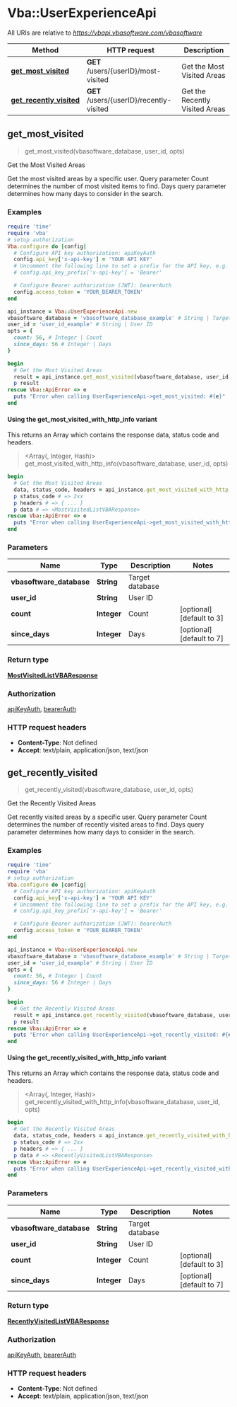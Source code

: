 # Vba::UserExperienceApi

All URIs are relative to *https://vbapi.vbasoftware.com/vbasoftware*

| Method | HTTP request | Description |
| ------ | ------------ | ----------- |
| [**get_most_visited**](UserExperienceApi.md#get_most_visited) | **GET** /users/{userID}/most-visited | Get the Most Visited Areas |
| [**get_recently_visited**](UserExperienceApi.md#get_recently_visited) | **GET** /users/{userID}/recently-visited | Get the Recently Visited Areas |


## get_most_visited

> <MostVisitedListVBAResponse> get_most_visited(vbasoftware_database, user_id, opts)

Get the Most Visited Areas

Get the most visited areas by a specific user.  Query parameter Count determines the number of most visited items to find. Days query parameter determines how many days to consider in the search.

### Examples

```ruby
require 'time'
require 'vba'
# setup authorization
Vba.configure do |config|
  # Configure API key authorization: apiKeyAuth
  config.api_key['x-api-key'] = 'YOUR API KEY'
  # Uncomment the following line to set a prefix for the API key, e.g. 'Bearer' (defaults to nil)
  # config.api_key_prefix['x-api-key'] = 'Bearer'

  # Configure Bearer authorization (JWT): bearerAuth
  config.access_token = 'YOUR_BEARER_TOKEN'
end

api_instance = Vba::UserExperienceApi.new
vbasoftware_database = 'vbasoftware_database_example' # String | Target database
user_id = 'user_id_example' # String | User ID
opts = {
  count: 56, # Integer | Count
  since_days: 56 # Integer | Days
}

begin
  # Get the Most Visited Areas
  result = api_instance.get_most_visited(vbasoftware_database, user_id, opts)
  p result
rescue Vba::ApiError => e
  puts "Error when calling UserExperienceApi->get_most_visited: #{e}"
end
```

#### Using the get_most_visited_with_http_info variant

This returns an Array which contains the response data, status code and headers.

> <Array(<MostVisitedListVBAResponse>, Integer, Hash)> get_most_visited_with_http_info(vbasoftware_database, user_id, opts)

```ruby
begin
  # Get the Most Visited Areas
  data, status_code, headers = api_instance.get_most_visited_with_http_info(vbasoftware_database, user_id, opts)
  p status_code # => 2xx
  p headers # => { ... }
  p data # => <MostVisitedListVBAResponse>
rescue Vba::ApiError => e
  puts "Error when calling UserExperienceApi->get_most_visited_with_http_info: #{e}"
end
```

### Parameters

| Name | Type | Description | Notes |
| ---- | ---- | ----------- | ----- |
| **vbasoftware_database** | **String** | Target database |  |
| **user_id** | **String** | User ID |  |
| **count** | **Integer** | Count | [optional][default to 3] |
| **since_days** | **Integer** | Days | [optional][default to 7] |

### Return type

[**MostVisitedListVBAResponse**](MostVisitedListVBAResponse.md)

### Authorization

[apiKeyAuth](../README.md#apiKeyAuth), [bearerAuth](../README.md#bearerAuth)

### HTTP request headers

- **Content-Type**: Not defined
- **Accept**: text/plain, application/json, text/json


## get_recently_visited

> <RecentlyVisitedListVBAResponse> get_recently_visited(vbasoftware_database, user_id, opts)

Get the Recently Visited Areas

Get recently visited areas by a specific user.  Query parameter Count determines the number of recently visited areas to find. Days query parameter determines how many days to consider in the search.

### Examples

```ruby
require 'time'
require 'vba'
# setup authorization
Vba.configure do |config|
  # Configure API key authorization: apiKeyAuth
  config.api_key['x-api-key'] = 'YOUR API KEY'
  # Uncomment the following line to set a prefix for the API key, e.g. 'Bearer' (defaults to nil)
  # config.api_key_prefix['x-api-key'] = 'Bearer'

  # Configure Bearer authorization (JWT): bearerAuth
  config.access_token = 'YOUR_BEARER_TOKEN'
end

api_instance = Vba::UserExperienceApi.new
vbasoftware_database = 'vbasoftware_database_example' # String | Target database
user_id = 'user_id_example' # String | User ID
opts = {
  count: 56, # Integer | Count
  since_days: 56 # Integer | Days
}

begin
  # Get the Recently Visited Areas
  result = api_instance.get_recently_visited(vbasoftware_database, user_id, opts)
  p result
rescue Vba::ApiError => e
  puts "Error when calling UserExperienceApi->get_recently_visited: #{e}"
end
```

#### Using the get_recently_visited_with_http_info variant

This returns an Array which contains the response data, status code and headers.

> <Array(<RecentlyVisitedListVBAResponse>, Integer, Hash)> get_recently_visited_with_http_info(vbasoftware_database, user_id, opts)

```ruby
begin
  # Get the Recently Visited Areas
  data, status_code, headers = api_instance.get_recently_visited_with_http_info(vbasoftware_database, user_id, opts)
  p status_code # => 2xx
  p headers # => { ... }
  p data # => <RecentlyVisitedListVBAResponse>
rescue Vba::ApiError => e
  puts "Error when calling UserExperienceApi->get_recently_visited_with_http_info: #{e}"
end
```

### Parameters

| Name | Type | Description | Notes |
| ---- | ---- | ----------- | ----- |
| **vbasoftware_database** | **String** | Target database |  |
| **user_id** | **String** | User ID |  |
| **count** | **Integer** | Count | [optional][default to 3] |
| **since_days** | **Integer** | Days | [optional][default to 7] |

### Return type

[**RecentlyVisitedListVBAResponse**](RecentlyVisitedListVBAResponse.md)

### Authorization

[apiKeyAuth](../README.md#apiKeyAuth), [bearerAuth](../README.md#bearerAuth)

### HTTP request headers

- **Content-Type**: Not defined
- **Accept**: text/plain, application/json, text/json

